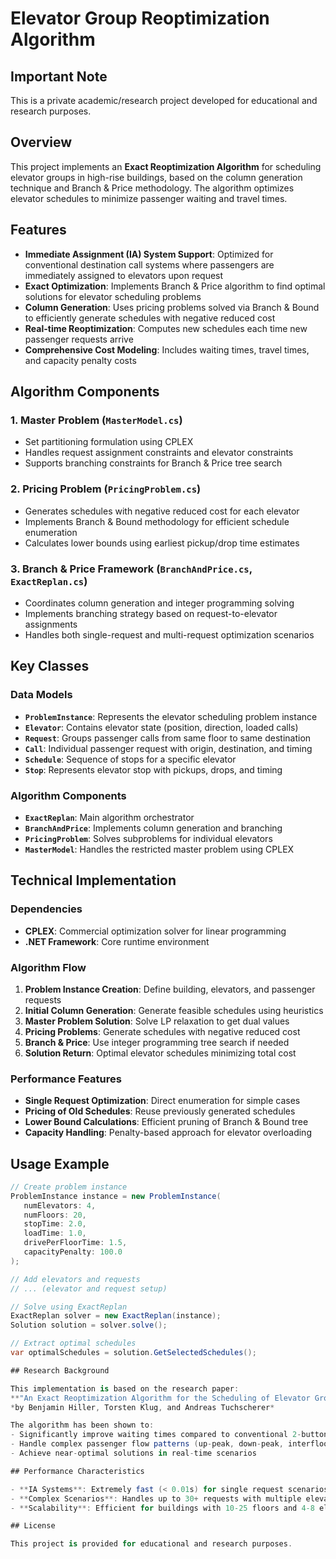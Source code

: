 # Elevator Group Reoptimization Algorithm

## Important Note
This is a private academic/research project developed for educational and research purposes.

## Overview
This project implements an **Exact Reoptimization Algorithm** for scheduling elevator groups in high-rise buildings, based on the column generation technique and Branch & Price methodology. The algorithm optimizes elevator schedules to minimize passenger waiting and travel times.

## Features

- **Immediate Assignment (IA) System Support**: Optimized for conventional destination call systems where passengers are immediately assigned to elevators upon request
- **Exact Optimization**: Implements Branch & Price algorithm to find optimal solutions for elevator scheduling problems
- **Column Generation**: Uses pricing problems solved via Branch & Bound to efficiently generate schedules with negative reduced cost
- **Real-time Reoptimization**: Computes new schedules each time new passenger requests arrive
- **Comprehensive Cost Modeling**: Includes waiting times, travel times, and capacity penalty costs

## Algorithm Components

### 1. Master Problem (`MasterModel.cs`)
- Set partitioning formulation using CPLEX
- Handles request assignment constraints and elevator constraints
- Supports branching constraints for Branch & Price tree search

### 2. Pricing Problem (`PricingProblem.cs`)
- Generates schedules with negative reduced cost for each elevator
- Implements Branch & Bound methodology for efficient schedule enumeration
- Calculates lower bounds using earliest pickup/drop time estimates

### 3. Branch & Price Framework (`BranchAndPrice.cs`, `ExactReplan.cs`)
- Coordinates column generation and integer programming solving
- Implements branching strategy based on request-to-elevator assignments
- Handles both single-request and multi-request optimization scenarios

## Key Classes

### Data Models
- **`ProblemInstance`**: Represents the elevator scheduling problem instance
- **`Elevator`**: Contains elevator state (position, direction, loaded calls)
- **`Request`**: Groups passenger calls from same floor to same destination
- **`Call`**: Individual passenger request with origin, destination, and timing
- **`Schedule`**: Sequence of stops for a specific elevator
- **`Stop`**: Represents elevator stop with pickups, drops, and timing

### Algorithm Components
- **`ExactReplan`**: Main algorithm orchestrator
- **`BranchAndPrice`**: Implements column generation and branching
- **`PricingProblem`**: Solves subproblems for individual elevators
- **`MasterModel`**: Handles the restricted master problem using CPLEX

## Technical Implementation

### Dependencies
- **CPLEX**: Commercial optimization solver for linear programming
- **.NET Framework**: Core runtime environment

### Algorithm Flow
1. **Problem Instance Creation**: Define building, elevators, and passenger requests
2. **Initial Column Generation**: Generate feasible schedules using heuristics
3. **Master Problem Solution**: Solve LP relaxation to get dual values
4. **Pricing Problems**: Generate schedules with negative reduced cost
5. **Branch & Price**: Use integer programming tree search if needed
6. **Solution Return**: Optimal elevator schedules minimizing total cost

### Performance Features
- **Single Request Optimization**: Direct enumeration for simple cases
- **Pricing of Old Schedules**: Reuse previously generated schedules
- **Lower Bound Calculations**: Efficient pruning of Branch & Bound tree
- **Capacity Handling**: Penalty-based approach for elevator overloading

## Usage Example

```csharp
// Create problem instance
ProblemInstance instance = new ProblemInstance(
   numElevators: 4, 
   numFloors: 20, 
   stopTime: 2.0, 
   loadTime: 1.0,
   drivePerFloorTime: 1.5, 
   capacityPenalty: 100.0
);

// Add elevators and requests
// ... (elevator and request setup)

// Solve using ExactReplan
ExactReplan solver = new ExactReplan(instance);
Solution solution = solver.solve();

// Extract optimal schedules
var optimalSchedules = solution.GetSelectedSchedules();

## Research Background

This implementation is based on the research paper:
**"An Exact Reoptimization Algorithm for the Scheduling of Elevator Groups"**
*by Benjamin Hiller, Torsten Klug, and Andreas Tuchscherer*

The algorithm has been shown to:
- Significantly improve waiting times compared to conventional 2-button systems
- Handle complex passenger flow patterns (up-peak, down-peak, interfloor traffic)
- Achieve near-optimal solutions in real-time scenarios

## Performance Characteristics

- **IA Systems**: Extremely fast (< 0.01s) for single request scenarios
- **Complex Scenarios**: Handles up to 30+ requests with multiple elevators
- **Scalability**: Efficient for buildings with 10-25 floors and 4-8 elevators

## License

This project is provided for educational and research purposes.
